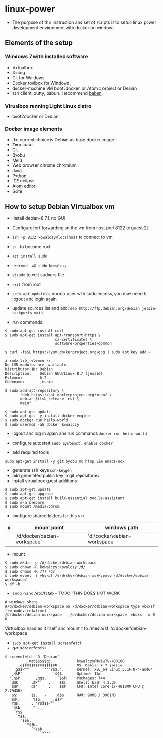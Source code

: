# linux-power
* The purpose of this instruction and set of scripts is to setup linux power development environment with docker on windows

## Elements of the setup

### Windows 7 with installed software
* Virtualbox
* Xming
* Git for Windows
* Docker toolbox for Windows ,
* docker-machine VM boot2docker, or Atomic project or Debian
* ssh client, putty, babun. I recommend [babun](http://babun.github.io/).

### Virualbox running Light Linux distro
* boot2docker or Debian

### Docker image elements
* the current choice is Debian as base docker image
* Terminator
* Git
* Byobu
* Meld
* Web browser chrome  chromium
* Java
* Python
* IDE eclipse
* Atom editor
* Scite

## How to setup Debian Virtualbox vm

* Install debian-8.7.1, no GUI
* Configure fort forwarding on the vm from host port 8122 to guest 22
* `ssh -p 8122 kowalczy@localhost` to connect to vm
* `su ` to become root
* `apt install sudo`
* `usermod -aG sudo kowalczy`
* `visudo` to edit sudoers file
* `exit` from root
* `sudo apt update` as normal user with sudo eccess, you may need to logout and login again
* update sources.list and add:
  `deb http://ftp.debian.org/debian jessie-backports main`

* run commands:

```
$ sudo apt-get install curl
$ sudo apt-get install apt-transport-https \
                       ca-certificates \
                       software-properties-common

$ curl -fsSL https://yum.dockerproject.org/gpg | sudo apt-key add -

$ sudo lsb_release -a
No LSB modules are available.
Distributor ID: Debian
Description:    Debian GNU/Linux 8.7 (jessie)
Release:        8.7
Codename:       jessie

$ sudo add-apt-repository \
       "deb https://apt.dockerproject.org/repo/ \
       debian-$(lsb_release -cs) \
       main"

$ sudo apt-get update
$ sudo apt-get -y install docker-engine
$ sudo docker run hello-world
$ sudo usermod -aG docker kowalczy
```

* logout and log in again  and run commands
  `docker run hello-world`
* configure autostart
  `sudo systemctl enable docker`

* add required tools

```
sudo apt-get install -y git byobu mc htop vim emacs-nox
```

* generate ssh keys
  `ssh-keygen`
* add generated public key to git repositories
* install virtualbox guest additions

```
$ sudo apt-get update
$ sudo apt-get upgrade
$ sudo apt-get install build-essential module-assistant
$ sudo m-a prepare
$ sudo mount /media/cdrom

```

* configure shared folders for this vm

|x |mount point|windows path|
|--|-----------|------------|
|  |'/d/docker/debian-workspace' |'d:\docker\debian-workspace\'|

* mount

```
$ sudo mkdir -p /d/docker/debian-workspace
$ sudo chown -R kowalczy:kowalczy /d/
$ sudo chmod -R 777 /d/
$ sudo mount -t vboxsf /d/docker/debian-workspace /d/docker/debian-workspace/
$ df -h

```

* sudo nano /etc/fstab -  TODO::THIS DOES NOT WORK

```
# windows share
#/d/docker/debian-workspace on /d/docker/debian-workspace type vboxsf (rw,nodev,relatime)
/d/docker/debian-workspace    /d/docker/debian-workspace  vboxsf rw 0  0

```
Virtualbox handles it itself and mount it to /media/sf_/d/docker/debian-workspace



* `sudo apt-get install screenfetch`
* get screenfetch :-)

```
$ screenfetch -D 'Debian'
         _,met$$$$$gg.           kowalczy@tw1w7v-400100
      ,g$$$$$$$$$$$$$$$P.        OS: Debian 8.7 jessie
    ,g$$P""       """Y$$.".      Kernel: x86_64 Linux 3.16.0-4-amd64
   ,$$P'              `$$$.      Uptime: 17m
  ',$$P       ,ggs.     `$$b:    Packages: 744
  `d$$'     ,$P"'   .    $$$     Shell: bash 4.3.30
   $$P      d$'     ,    $$P     CPU: Intel Core i7-4810MQ CPU @ 2.794GHz
   $$:      $$.   -    ,d$$'     RAM: 98MB / 3961MB
   $$\;      Y$b._   _,d$P'
   Y$$.    `.`"Y$$$$P"'
   `$$b      "-.__
    `Y$$
     `Y$$.
       `$$b.
         `Y$$b.
            `"Y$b._
                `""""


```
